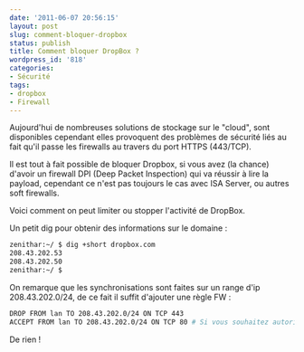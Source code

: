 ```yaml
---
date: '2011-06-07 20:56:15'
layout: post
slug: comment-bloquer-dropbox
status: publish
title: Comment bloquer DropBox ?
wordpress_id: '818'
categories:
- Sécurité
tags:
- dropbox
- Firewall
---
```


Aujourd'hui de nombreuses solutions de stockage sur le "cloud", sont disponibles cependant elles provoquent des problèmes de sécurité liés au fait qu'il passe les firewalls au travers du port HTTPS (443/TCP).

Il est tout à fait possible de bloquer Dropbox, si vous avez (la chance) d'avoir un firewall DPI (Deep Packet Inspection) qui va réussir à lire la payload, cependant ce n'est pas toujours le cas avec ISA Server, ou autres soft firewalls.

Voici comment on peut limiter ou stopper l'activité de DropBox. 

Un petit dig pour obtenir des informations sur le domaine :

```bash
zenithar:~/ $ dig +short dropbox.com                                                                                                                                                           
208.43.202.53
208.43.202.50
zenithar:~/ $
```

On remarque que les synchronisations sont faites sur un range d'ip 208.43.202.0/24, de ce fait il suffit d'ajouter une règle FW :

```bash
DROP FROM lan TO 208.43.202.0/24 ON TCP 443
ACCEPT FROM lan TO 208.43.202.0/24 ON TCP 80 # Si vous souhaitez autoriser le traffic via le site.
```

De rien !

